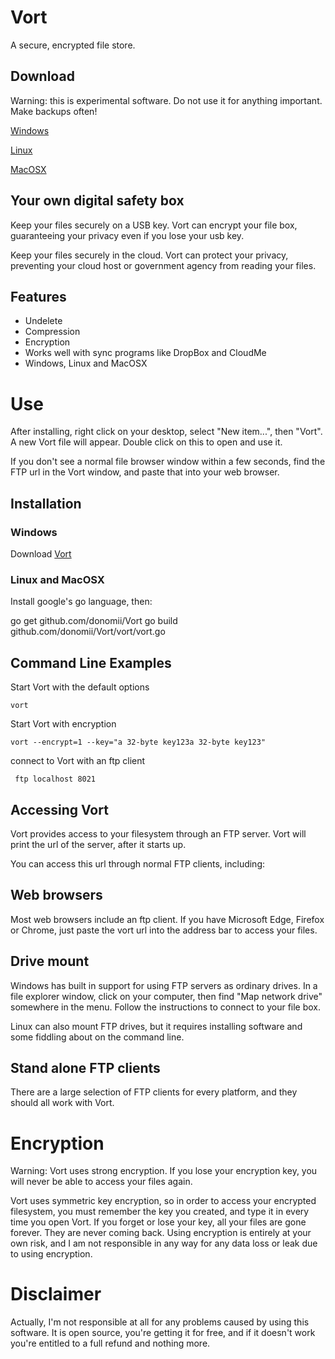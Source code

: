 # Vort

A secure, encrypted file store.

## Download

Warning:  this is experimental software.  Do not use it for anything important.  Make backups often!

[Windows](https://github.com/donomii/Vort/releases)

[Linux](https://github.com/donomii/Vort/releases)

[MacOSX](https://github.com/donomii/Vort/releases)

## Your own digital safety box

Keep your files securely on a USB key. Vort can encrypt your file box, guaranteeing your privacy even if you lose your usb key.

Keep your files securely in the cloud. Vort can protect your privacy, preventing your cloud host or government agency from reading your files.

## Features

* Undelete
* Compression
* Encryption
* Works well with sync programs like DropBox and CloudMe
* Windows, Linux and MacOSX

# Use

After installing, right click on your desktop, select "New item...", then "Vort".  A new Vort file will appear.  Double click on this to open and use it.

If you don't see a normal file browser window within a few seconds, find the FTP url in the Vort window, and paste that into your web browser.

## Installation

### Windows

Download [Vort](https://github.com/donomii/Vort/releases)

### Linux and MacOSX

Install google's go language, then:

go get github.com/donomii/Vort
go build github.com/donomii/Vort/vort/vort.go


## Command Line Examples

Start Vort with the default options

    vort

Start Vort with encryption

    vort --encrypt=1 --key="a 32-byte key123a 32-byte key123"
    
 connect to Vort with an ftp client
 
     ftp localhost 8021

## Accessing Vort

Vort provides access to your filesystem through an FTP server. Vort will print the url of the server, after it starts up.

You can access this url through normal FTP clients, including:

## Web browsers

Most web browsers include an ftp client. If you have Microsoft Edge, Firefox or Chrome, just paste the vort url into the address bar to access your files.

## Drive mount

Windows has built in support for using FTP servers as ordinary drives. In a file explorer window, click on your computer, then find "Map network drive" somewhere in the menu. Follow the instructions to connect to your file box.

Linux can also mount FTP drives, but it requires installing software and some fiddling about on the command line.

## Stand alone FTP clients

There are a large selection of FTP clients for every platform, and they should all work with Vort.

# Encryption

Warning: Vort uses strong encryption. If you lose your encryption key, you will never be able to access your files again.

Vort uses symmetric key encryption, so in order to access your encrypted filesystem, you must remember the key you created, and type it in every time you open Vort. If you forget or lose your key, all your files are gone forever. They are never coming back. Using encryption is entirely at your own risk, and I am not responsible in any way for any data loss or leak due to using encryption.

# Disclaimer

Actually, I'm not responsible at all for any problems caused by using this software. It is open source, you're getting it for free, and if it doesn't work you're entitled to a full refund and nothing more.
